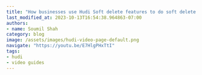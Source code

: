 ```yaml
---
title: "How businesses use Hudi Soft delete features to do soft delete instead of hard delete on Datalake"
last_modified_at: 2023-10-13T16:54:38.964863-07:00
authors:
- name: Soumil Shah
category: blog
image: /assets/images/hudi-video-page-default.png
navigate: "https://youtu.be/E7HlgPHxTtI"
tags:
- hudi
- video guides
---
```

